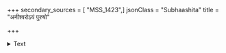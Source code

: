 +++
secondary_sources = [ "MSS_1423",]
jsonClass = "Subhaashita"
title = "अनीश्वरोऽयं पुरुषो"

+++

<details><summary>Text</summary>

अनीश्वरोऽयं पुरुषो भवाभवे सूत्रप्रोता दारुमयीव योषा।  
धात्रा तु दिष्टस्य वशे किलायं तस्माद्वद त्वं श्रवणे ध्र्तोऽहम्॥
</details>
